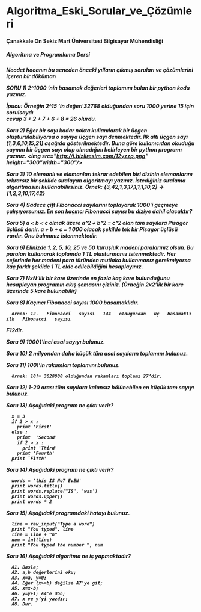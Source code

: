 Algoritma_Eski_Sorular_ve_Çözümleri
==================================
<h4>Çanakkale On Sekiz Mart Üniversitesi Bilgisayar Mühendisliği</h4>
<h5>Algoritma ve Programlama Dersi<h5> 
Necdet hocanın bu seneden önceki yılların çıkmış soruları ve çözümlerini içeren bir döküman

SORU 1) 2^1000 ’nin basamak değerleri toplamını bulan bir python kodu yazınız. 

İpucu:   Örneğin   2^15 ’in   değeri   32768   olduğundan   soru   1000   yerine   15   için   sorulsaydı  
cevap 3 + 2 + 7 + 6 + 8 = 26 olurdu. 

Soru 2) Eğer bir sayı kadar nokta kullanılarak bir üçgen oluşturulabiliyorsa o sayıya 
üçgen sayı denmektedir. İlk altı üçgen sayı (1,3,6,10,15,21) aşağıda gösterilmektedir. Buna 
göre kullanıcıdan okuduğu sayının bir üçgen sayı olup olmadığını belirleyen bir python 
programı yazınız. 
<img src="http://i.hizliresim.com/12yzzp.png" height="300"width="300"/>

Soru 3) 10 elemanlı ve elamanları tekrar edebilen biri dizinin elemanlarını 
tekrarsız bir şekilde sıralayan algoritmayı yazınız. İstediğiniz sıralama algoritmasını 
kullanabilirsiniz. 
      Örnek: {3,42,1,3,17,1,1,1,10,2} -> {1,2,3,10,17,42} 
      
Soru 4) Sadece çift Fibonacci sayılarını toplayarak 1000'i geçmeye çalışıyorsunuz. En son kaçıncı 
Fibonacci sayısı bu diziye dahil olacaktır?

Soru 5) a < b < c  olmak üzere  a^2 + b^2 = c^2  olan tam sayılara Pisagor üçlüsü denir.  a + b + c = 1 000
olacak şekilde tek bir Pisagor üçlüsü vardır. Onu bulmanız istenmektedir. 

Soru 6) Elinizde 1, 2, 5, 10, 25 ve 50 kuruşluk madeni paralarınız olsun. Bu paraları kullanarak 
toplamda 1 TL olusturmanız istenmektedir. Her seferinde her madeni para türünden mutlaka 
kullanmanız gerekmiyorsa kaç farklı şekilde 1 TL elde edilebildiğini hesaplayınız.

Soru 7) NxN’lik bir kare üzerinde en fazla kaç kare bulunduğunu hesaplayan programın 
akış şemasını çiziniz. (Örneğin 2x2’lik bir kare üzerinde 5 kare bulunabilir) 

Soru 8) Kaçıncı Fibonacci sayısı 1000 basamaklıdır. 
 
      örnek: 12.   Fibonacci   sayısı   144   olduğundan   üç   basamaklı   ilk   Fibonacci   sayısı  
F12dir.

Soru 9) 10001’inci asal sayıyı bulunuz. 

Soru 10) 2 milyondan daha küçük tüm asal sayıların toplamını bulunuz. 

Soru 11) 100!’in rakamları toplamını bulunuz.  
      
      örnek: 10!= 3628800 olduğundan rakamları toplamı 27’dir. 
      
Soru 12) 1-20 arası tüm sayılara kalansız bölünebilen en küçük tam sayıyı bulunuz. 

Soru 13) Aşağıdaki program ne çıktı verir? 

      x = 3 
      if 2 > x : 
        print 'First' 
      else : 
        print  'Second' 
        if 2 > x : 
          print 'Third' 
        print 'Fourth' 
      print `Fifth'
      
Soru 14) Aşağıdaki program ne çıktı verir?

      words = 'this IS NoT EvEN' 
      print words.title() 
      print words.replace("IS", 'was') 
      print words.upper() 
      print words * 2  
      
Soru 15) Aşağıdaki programdaki hatayı bulunuz. 

      line = raw_input("Type a word") 
      print "You typed", line 
      line = line + "h" 
      num = int(line) 
      print "You typed the number ", num  
      
Soru 16) Aşağıdaki algoritma ne iş yapmaktadır? 

      A1. Basla; 
      A2. a,b değerlerini oku; 
      A3. x=a, y=0; 
      A4. Eğer (x>=b) değilse A7'ye git; 
      A5. x=x-b; 
      A6. y=y+1; A4'e dön; 
      A7. x ve y’yi yazdır; 
      A8. Dur. 
